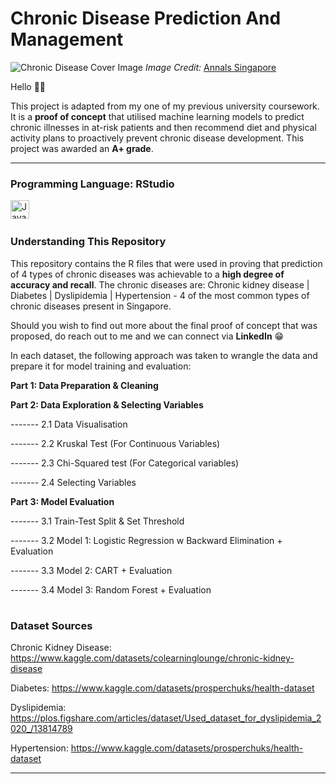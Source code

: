 # Chronic Disease Prediction And Management

![Chronic Disease Cover Image](https://github.com/user-attachments/assets/536bb0e1-75be-4b6a-a052-5674e0697689)
_Image Credit:_ [Annals Singapore](https://annals.edu.sg/healthcare-cost-of-patients-with-multiple-chronic-diseases-in-singapore-public-primary-care-setting/)

Hello 👋🏼

This project is adapted from my one of my previous university coursework. It is a **proof of concept** that utilised machine learning models to predict chronic illnesses in at-risk patients and then recommend diet and physical activity plans to proactively prevent chronic disease development. This project was awarded an **A+ grade**.

---
### Programming Language: RStudio

<img align="left" alt="Java" width="30px" style="padding-right-10px;" src="https://cdn.jsdelivr.net/gh/devicons/devicon@latest/icons/rstudio/rstudio-original.svg" />
<br>

#
### Understanding This Repository

This repository contains the R files that were used in proving that prediction of 4 types of chronic diseases was achievable to a **high degree of accuracy and recall**. The chronic diseases are: Chronic kidney disease | Diabetes | Dyslipidemia | Hypertension - 4 of the most common types of chronic diseases present in Singapore. 

Should you wish to find out more about the final proof of concept that was proposed, do reach out to me and we can connect via **LinkedIn** 😁

In each dataset, the following approach was taken to wrangle the data and prepare it for model training and evaluation:

**Part 1: Data Preparation & Cleaning**

**Part 2: Data Exploration & Selecting Variables**

------- 2.1 Data Visualisation

------- 2.2 Kruskal Test (For Continuous Variables)

------- 2.3 Chi-Squared test (For Categorical variables)

------- 2.4 Selecting Variables


**Part 3: Model Evaluation**

------- 3.1 Train-Test Split & Set Threshold

------- 3.2 Model 1: Logistic Regression w Backward Elimination + Evaluation

------- 3.3 Model 2: CART + Evaluation

------- 3.4 Model 3: Random Forest + Evaluation

#
### Dataset Sources
Chronic Kidney Disease: https://www.kaggle.com/datasets/colearninglounge/chronic-kidney-disease

Diabetes:               https://www.kaggle.com/datasets/prosperchuks/health-dataset

Dyslipidemia:           https://plos.figshare.com/articles/dataset/Used_dataset_for_dyslipidemia_2020_/13814789

Hypertension:           https://www.kaggle.com/datasets/prosperchuks/health-dataset


---
